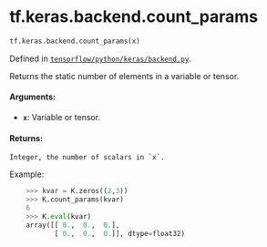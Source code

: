 <div itemscope itemtype="http://developers.google.com/ReferenceObject">
<meta itemprop="name" content="tf.keras.backend.count_params" />
<meta itemprop="path" content="Stable" />
</div>

# tf.keras.backend.count_params

``` python
tf.keras.backend.count_params(x)
```



Defined in [`tensorflow/python/keras/backend.py`](/code/stable/tensorflow/python/keras/backend.py).

Returns the static number of elements in a variable or tensor.

#### Arguments:

* <b>`x`</b>: Variable or tensor.


#### Returns:

    Integer, the number of scalars in `x`.

Example:
```python
    >>> kvar = K.zeros((2,3))
    >>> K.count_params(kvar)
    6
    >>> K.eval(kvar)
    array([[ 0.,  0.,  0.],
           [ 0.,  0.,  0.]], dtype=float32)
```
